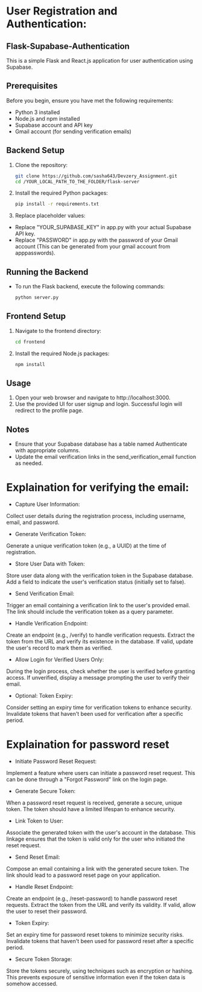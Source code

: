 # User Registration and Authentication:
## Flask-Supabase-Authentication

This is a simple Flask and React.js application for user authentication using Supabase.

## Prerequisites

Before you begin, ensure you have met the following requirements:

- Python 3 installed
- Node.js and npm installed
- Supabase account and API key
- Gmail account (for sending verification emails)

## Backend Setup

1. Clone the repository:

   ```bash
   git clone https://github.com/sasha643/Devzery_Assignment.git
   cd /YOUR_LOCAL_PATH_TO_THE_FOLDER/flask-server

2. Install the required Python packages:

   ```bash
   pip install -r requirements.txt

3. Replace placeholder values:

- Replace "YOUR_SUPABASE_KEY" in app.py with your actual Supabase API key.
- Replace "PASSWORD" in app.py with the password of your Gmail account (This can be generated from your gmail account from apppasswords).

## Running the Backend

- To run the Flask backend, execute the following commands:

   ```bash
   python server.py

## Frontend Setup

1. Navigate to the frontend directory:

   ```bash
   cd frontend

2. Install the required Node.js packages:

   ```bash
   npm install

## Usage

1. Open your web browser and navigate to http://localhost:3000.
2. Use the provided UI for user signup and login. Successful login will redirect to the profile page.

## Notes

- Ensure that your Supabase database has a table named Authenticate with appropriate columns.
- Update the email verification links in the send_verification_email function as needed.

# Explaination for verifying the email:

- Capture User Information:

Collect user details during the registration process, including username, email, and password.

- Generate Verification Token:

Generate a unique verification token (e.g., a UUID) at the time of registration.

- Store User Data with Token:

Store user data along with the verification token in the Supabase database.
Add a field to indicate the user's verification status (initially set to false).

- Send Verification Email:

Trigger an email containing a verification link to the user's provided email.
The link should include the verification token as a query parameter.

- Handle Verification Endpoint:

Create an endpoint (e.g., /verify) to handle verification requests.
Extract the token from the URL and verify its existence in the database.
If valid, update the user's record to mark them as verified.

- Allow Login for Verified Users Only:

During the login process, check whether the user is verified before granting access.
If unverified, display a message prompting the user to verify their email.

- Optional: Token Expiry:

Consider setting an expiry time for verification tokens to enhance security.
Invalidate tokens that haven't been used for verification after a specific period.

# Explaination for password reset

- Initiate Password Reset Request:

Implement a feature where users can initiate a password reset request.
This can be done through a "Forgot Password" link on the login page.

- Generate Secure Token:

When a password reset request is received, generate a secure, unique token.
The token should have a limited lifespan to enhance security.

- Link Token to User:

Associate the generated token with the user's account in the database.
This linkage ensures that the token is valid only for the user who initiated the reset request.

- Send Reset Email:

Compose an email containing a link with the generated secure token.
The link should lead to a password reset page on your application.

- Handle Reset Endpoint:

Create an endpoint (e.g., /reset-password) to handle password reset requests.
Extract the token from the URL and verify its validity.
If valid, allow the user to reset their password.

- Token Expiry:

Set an expiry time for password reset tokens to minimize security risks.
Invalidate tokens that haven't been used for password reset after a specific period.

- Secure Token Storage:

Store the tokens securely, using techniques such as encryption or hashing.
This prevents exposure of sensitive information even if the token data is somehow accessed.
